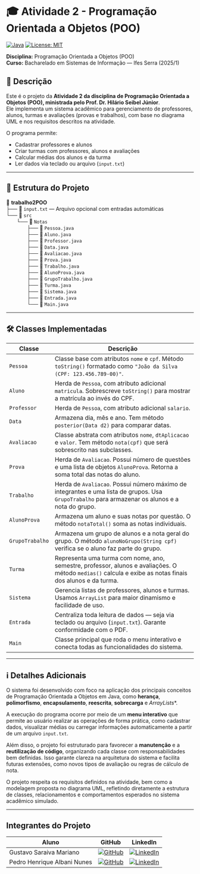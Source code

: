 # 🎓 Atividade 2 - Programação Orientada a Objetos (POO)

[![Java](https://img.shields.io/badge/Java-ED8B00?style=for-the-badge&logo=java&logoColor=white)](https://www.java.com/)
[![License: MIT](https://img.shields.io/badge/License-MIT-blue.svg?style=for-the-badge)](https://opensource.org/licenses/MIT)

**Disciplina:** Programação Orientada a Objetos (POO)  
**Curso:** Bacharelado em Sistemas de Informação — Ifes Serra (2025/1)

## 📌 Descrição

Este é o projeto da **Atividade 2 da disciplina de Programação Orientada a Objetos (POO), ministrada pelo Prof. Dr. Hilário Seibel Júnior**.  
Ele implementa um sistema acadêmico para gerenciamento de professores, alunos, turmas e avaliações (provas e trabalhos), com base no diagrama UML e nos requisitos descritos na atividade.

O programa permite:
- Cadastrar professores e alunos
- Criar turmas com professores, alunos e avaliações
- Calcular médias dos alunos e da turma
- Ler dados via teclado ou arquivo (`input.txt`)

---

## 🧱 Estrutura do Projeto

📁 **trabalho2POO**  
├── 📄 `input.txt` — Arquivo opcional com entradas automáticas  
└── 📁 `src`  
  └── 📁 `Notas`  
    ├── 📄 `Pessoa.java`  
    ├── 📄 `Aluno.java`  
    ├── 📄 `Professor.java`  
    ├── 📄 `Data.java`  
    ├── 📄 `Avaliacao.java`  
    ├── 📄 `Prova.java`  
    ├── 📄 `Trabalho.java`  
    ├── 📄 `AlunoProva.java`  
    ├── 📄 `GrupoTrabalho.java`  
    ├── 📄 `Turma.java`  
    ├── 📄 `Sistema.java`  
    ├── 📄 `Entrada.java`  
    └── 📄 `Main.java`



---

## 🛠 Classes Implementadas

| Classe             | Descrição |
|--------------------|-----------|
| `Pessoa`           | Classe base com atributos `nome` e `cpf`. Método `toString()` formatado como `"João da Silva (CPF: 123.456.789-00)"`. |
| `Aluno`            | Herda de `Pessoa`, com atributo adicional `matricula`. Sobrescreve `toString()` para mostrar a matrícula ao invés do CPF. |
| `Professor`        | Herda de `Pessoa`, com atributo adicional `salario`. |
| `Data`             | Armazena dia, mês e ano. Tem método `posterior(Data d2)` para comparar datas. |
| `Avaliacao`        | Classe abstrata com atributos `nome`, `dtAplicacao` e `valor`. Tem método `nota(cpf)` que será sobrescrito nas subclasses. |
| `Prova`            | Herda de `Avaliacao`. Possui número de questões e uma lista de objetos `AlunoProva`. Retorna a soma total das notas do aluno. |
| `Trabalho`         | Herda de `Avaliacao`. Possui número máximo de integrantes e uma lista de grupos. Usa `GrupoTrabalho` para armazenar os alunos e a nota do grupo. |
| `AlunoProva`       | Armazena um aluno e suas notas por questão. O método `notaTotal()` soma as notas individuais. |
| `GrupoTrabalho`    | Armazena um grupo de alunos e a nota geral do grupo. O método `alunoNoGrupo(String cpf)` verifica se o aluno faz parte do grupo. |
| `Turma`            | Representa uma turma com nome, ano, semestre, professor, alunos e avaliações. O método `medias()` calcula e exibe as notas finais dos alunos e da turma. |
| `Sistema`          | Gerencia listas de professores, alunos e turmas. Usamos `ArrayList` para maior dinamismo e facilidade de uso. |
| `Entrada`          | Centraliza toda leitura de dados — seja via teclado ou arquivo (`input.txt`). Garante conformidade com o PDF. |
| `Main`             | Classe principal que roda o menu interativo e conecta todas as funcionalidades do sistema. |

---

## ℹ️ Detalhes Adicionais

O sistema foi desenvolvido com foco na aplicação dos principais conceitos de Programação Orientada a Objetos em Java, como **herança**, **polimorfismo**, **encapsulamento**, **reescrita**, **sobrecarga** e *ArrayLists**.

A execução do programa ocorre por meio de um **menu interativo** que permite ao usuário realizar as operações de forma prática, como cadastrar dados, visualizar médias ou carregar informações automaticamente a partir de um arquivo `input.txt`.

Além disso, o projeto foi estruturado para favorecer a **manutenção** e a **reutilização de código**, organizando cada classe com responsabilidades bem definidas. Isso garante clareza na arquitetura do sistema e facilita futuras extensões, como novos tipos de avaliação ou regras de cálculo de nota.

O projeto respeita os requisitos definidos na atividade, bem como a modelagem proposta no diagrama UML, refletindo diretamente a estrutura de classes, relacionamentos e comportamentos esperados no sistema acadêmico simulado.

---

## **Integrantes do Projeto**
| Aluno | GitHub | LinkedIn |
|-------|--------|----------|
| Gustavo Saraiva Mariano | [![GitHub](https://img.shields.io/badge/github-black?style=for-the-badge&logo=github)](https://github.com/saraivagustavo) | [![LinkedIn](https://img.shields.io/badge/linkedin-blue?style=for-the-badge&logo=linkedin)](https://www.linkedin.com/in/gustavo-saraiva-mariano/) |
| Pedro Henrique Albani Nunes | [![GitHub](https://img.shields.io/badge/github-black?style=for-the-badge&logo=github)](https://github.com/PedroAlbaniNunes) | [![LinkedIn](https://img.shields.io/badge/linkedin-blue?style=for-the-badge&logo=linkedin)](https://www.linkedin.com/in/pedro-henrique-albani-nunes-33a729270/) |

